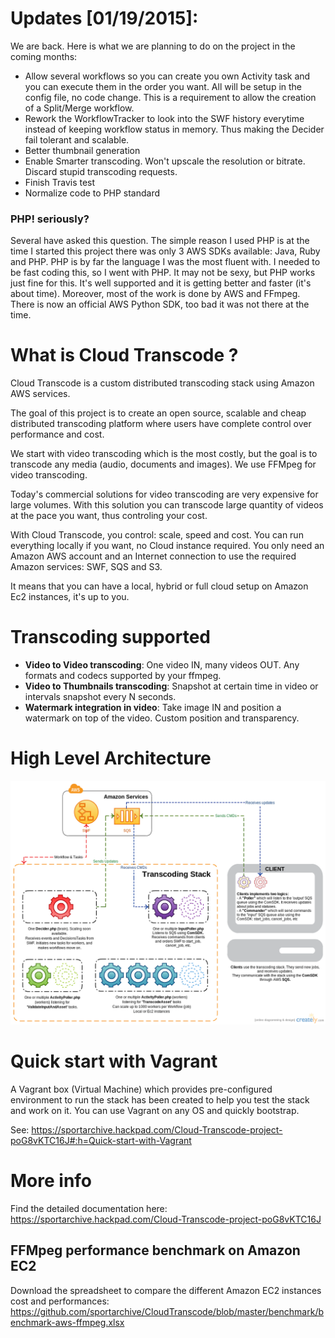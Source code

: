 # Updates [01/19/2015]: 
We are back.
Here is what we are planning to do on the project in the coming months:
- Allow several workflows so you can create you own Activity task and you can execute them in the order you want. All will be setup in the config file, no code change. This is a requirement to allow the creation of a Split/Merge workflow.
- Rework the WorkflowTracker to look into the SWF history everytime instead of keeping workflow status in memory. Thus making the Decider fail tolerant and scalable.
- Better thumbnail generation
- Enable Smarter transcoding. Won't upscale the resolution or bitrate. Discard stupid transcoding requests.
- Finish Travis test
- Normalize code to PHP standard

### PHP! seriously?
Several have asked this question. The simple reason I used PHP is at the time I started this project there was only 3 AWS SDKs available: Java, Ruby and PHP.
PHP is by far the language I was the most fluent with. I needed to be fast coding this, so I went with PHP. 
It may not be sexy, but PHP works just fine for this. It's well supported and it is getting better and faster (it's about time). Moreover, most of the work is done by AWS and FFmpeg. There is now an official AWS Python SDK, too bad it was not there at the time.

# What is Cloud Transcode ?
Cloud Transcode is a custom distributed transcoding stack using Amazon AWS services.

The goal of this project is to create an open source, scalable and cheap distributed transcoding platform where users have complete control over
performance and cost. 

We start with video transcoding which is the most costly, but the goal is to transcode any media (audio, documents and images). We use FFMpeg for video transcoding.

Today's commercial solutions for video transcoding are very expensive for large volumes. With this solution you can transcode large quantity of videos at the pace you want, thus controling your cost. 

With Cloud Transcode, you control: scale, speed and cost. You can run everything locally if you want, no Cloud instance required. You only need an Amazon AWS account and an Internet connection to use the required Amazon services: SWF, SQS and S3. 

It means that you can have a local, hybrid or full cloud setup on Amazon Ec2 instances, it's up to you.

# Transcoding supported
- **Video to Video transcoding**: One video IN, many videos OUT. Any formats and codecs supported by your ffmpeg.
- **Video to Thumbnails transcoding**: Snapshot at certain time in video or intervals snapshot every N seconds.
- **Watermark integration in video**: Take image IN and position a watermark on top of the video. Custom position and transparency.

# High Level Architecture
![Alt text](/../images/high_level_arch.png?raw=true "High Level Architecture")

# Quick start with Vagrant
A Vagrant box (Virtual Machine) which provides pre-configured environment to run the stack has been created to help you test the stack and work on it. You can use Vagrant on any OS and quickly bootstrap.

See: https://sportarchive.hackpad.com/Cloud-Transcode-project-poG8vKTC16J#:h=Quick-start-with-Vagrant

# More info 
Find the detailed documentation here: https://sportarchive.hackpad.com/Cloud-Transcode-project-poG8vKTC16J

## FFMpeg performance benchmark on Amazon EC2
Download the spreadsheet to compare the different Amazon EC2 instances cost and performances:
https://github.com/sportarchive/CloudTranscode/blob/master/benchmark/benchmark-aws-ffmpeg.xlsx

